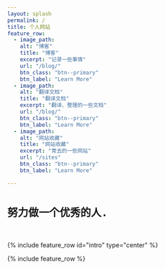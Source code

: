 ```yaml
---
layout: splash
permalink: /
title: 个人网站
feature_row:
  - image_path: 
    alt: "博客"
    title: "博客"
    excerpt: "记录一些事情"
    url: "/blog/"
    btn_class: "btn--primary"
    btn_label: "Learn More"
  - image_path: 
    alt: "翻译文档"
    title: "翻译文档"
    excerpt: "翻译、整理的一些文档"
    url: "/blog/"
    btn_class: "btn--primary"
    btn_label: "Learn More"
  - image_path: 
    alt: "网站收藏"
    title: "网站收藏"
    excerpt: "常去的一些网站"
    url: "/sites"
    btn_class: "btn--primary"
    btn_label: "Learn More"

---
```

# `努力做一个优秀的人.`
<br>

{% include feature_row id="intro" type="center" %}

{% include feature_row %}